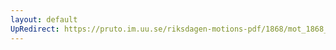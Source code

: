 ```yaml
---
layout: default
UpRedirect: https://pruto.im.uu.se/riksdagen-motions-pdf/1868/mot_1868__ak__213/mot_1868__ak__213-004.pdf
---
```

